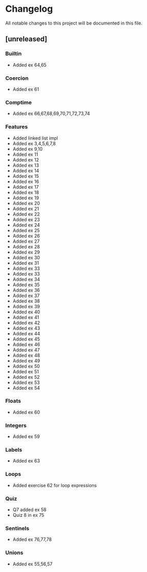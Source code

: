 # Changelog

All notable changes to this project will be documented in this file.

## [unreleased]

### Builtin

- Added ex 64,65

### Coercion

- Added ex 61

### Comptime

- Added ex 66,67,68,69,70,71,72,73,74

### Features

- Added linked list impl
- Added ex 3,4,5,6,7,8
- Added ex 9,10
- Added ex 11
- Added ex 12
- Added ex 13
- Added ex 14
- Added ex 15
- Added ex 16
- Added ex 17
- Added ex 18
- Added ex 19
- Added ex 20
- Added ex 21
- Added ex 22
- Added ex 23
- Added ex 24
- Added ex 25
- Added ex 26
- Added ex 27
- Added ex 28
- Added ex 29
- Added ex 30
- Added ex 31
- Added ex 33
- Added ex 33
- Added ex 34
- Added ex 35
- Added ex 36
- Added ex 37
- Added ex 38
- Added ex 39
- Added ex 40
- Added ex 41
- Added ex 42
- Added ex 43
- Added ex 44
- Added ex 45
- Added ex 46
- Added ex 47
- Added ex 48
- Added ex 49
- Added ex 50
- Added ex 51
- Added ex 52
- Added ex 53
- Added ex 54

### Floats

- Added ex 60

### Integers

- Added ex 59

### Labels

- Added ex 63

### Loops

- Added exercise 62 for loop expressions

### Quiz

- Q7 added ex 58
- Quiz 8 in ex 75

### Sentinels

- Added ex 76,77,78

### Unions

- Added ex 55,56,57

<!-- generated by git-cliff -->
